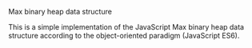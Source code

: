 Max binary heap data structure

This is a simple implementation of the JavaScript Max binary heap data structure according to the object-oriented paradigm (JavaScript ES6).